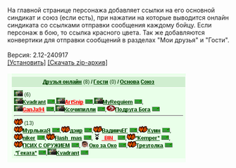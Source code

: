 На главной странице персонажа добавляет ссылки на его основной синдикат и союз (если есть), при нажатии на которые выводится онлайн синдиката со ссылками отправки сообщения каждому бойцу. Если персонаж в бою, то ссылка красного цвета. Так же добавляются конвертики для отправки сообщений в разделах "Мои друзья" и "Гости".
<br>
<br>
Версия: 2.12-240917
<br>
[[Установить]](https://raw.githubusercontent.com/MyRequiem/comfortablePlayingInGW/master/separatedScripts/SyndOnlineOnMainPage/syndOnlineOnMainPage.user.js) [[Скачать zip-архив]](https://raw.githubusercontent.com/MyRequiem/comfortablePlayingInGW/master/separatedScripts/SyndOnlineOnMainPage/syndOnlineOnMainPage.user.js.zip)
<br>
<br>
![SyndOnlineOnMainPage](https://raw.githubusercontent.com/MyRequiem/comfortablePlayingInGW/master/imgs/SyndOnlineOnMainPage/screen.png)
<br>
